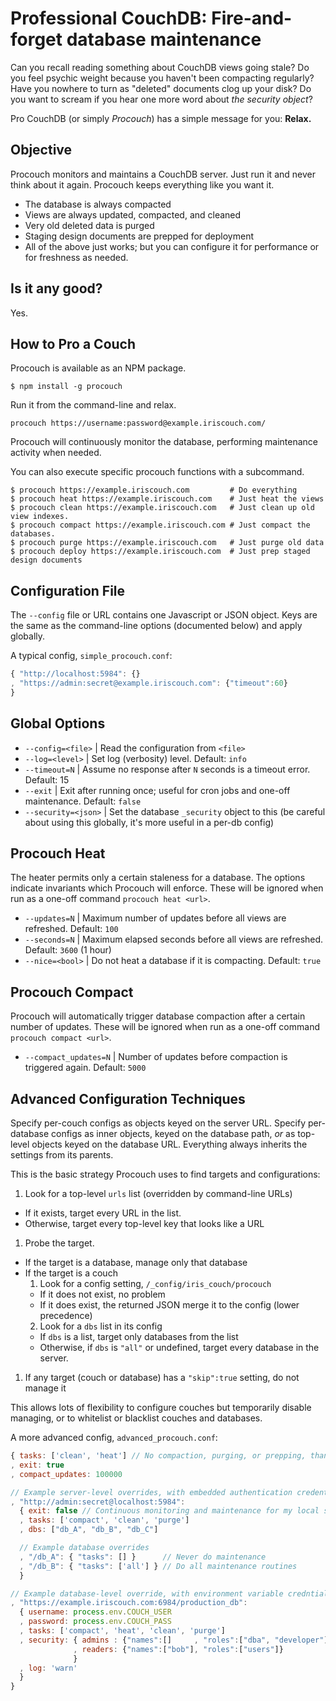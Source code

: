 # Professional CouchDB: Fire-and-forget database maintenance

Can you recall reading something about CouchDB views going stale? Do you feel psychic weight because you haven't been compacting regularly? Have you nowhere to turn as "deleted" documents clog up your disk? Do you want to scream if you hear one more word about *the security object*?

Pro CouchDB (or simply *Procouch*) has a simple message for you: **Relax.**

## Objective

Procouch monitors and maintains a CouchDB server. Just run it and never think about it again. Procouch keeps everything like you want it.

* The database is always compacted
* Views are always updated, compacted, and cleaned
* Very old deleted data is purged
* Staging design documents are prepped for deployment
* All of the above just works; but you can configure it for performance or for freshness as needed.

## Is it any good?

Yes.

## How to Pro a Couch

Procouch is available as an NPM package.

    $ npm install -g procouch

Run it from the command-line and relax.

    procouch https://username:password@example.iriscouch.com/

Procouch will continuously monitor the database, performing maintenance activity when needed.

You can also execute specific procouch functions with a subcommand.

    $ procouch https://example.iriscouch.com         # Do everything
    $ procouch heat https://example.iriscouch.com    # Just heat the views
    $ procouch clean https://example.iriscouch.com   # Just clean up old view indexes.
    $ procouch compact https://example.iriscouch.com # Just compact the databases.
    $ procouch purge https://example.iriscouch.com   # Just purge old data
    $ procouch deploy https://example.iriscouch.com  # Just prep staged design documents

## Configuration File

The `--config` file or URL contains one Javascript or JSON object. Keys are the same as the command-line options (documented below) and apply globally.

A typical config, `simple_procouch.conf`:

```javascript
{ "http://localhost:5984": {}
, "https://admin:secret@example.iriscouch.com": {"timeout":60}
}
```

## Global Options

* `--config=<file>` | Read the configuration from `<file>`
* `--log=<level>` | Set log (verbosity) level. Default: `info`
* `--timeout=N` | Assume no response after `N` seconds is a timeout error. Default: 15
* `--exit` | Exit after running once; useful for cron jobs and one-off maintenance. Default: `false`
* `--security=<json>` | Set the database `_security` object to this (be careful about using this globally, it's more useful in a per-db config)

## Procouch Heat

The heater permits only a certain staleness for a database. The options indicate invariants which Procouch will enforce. These will be ignored when run as a one-off command `procouch heat <url>`.

* `--updates=N` | Maximum number of updates before all views are refreshed. Default: `100`
* `--seconds=N` | Maximum elapsed seconds before all views are refreshed. Default: `3600` (1 hour)
* `--nice=<bool>` | Do not heat a database if it is compacting. Default: `true`

## Procouch Compact

Procouch will automatically trigger database compaction after a certain number of updates. These will be ignored when run as a one-off command `procouch compact <url>`.

* `--compact_updates=N` | Number of updates before compaction is triggered again. Default: `5000`

## Advanced Configuration Techniques

Specify per-couch configs as objects keyed on the server URL. Specify per-database configs as inner objects, keyed on the database path, *or* as top-level objects keyed on the database URL. Everything always inherits the settings from its parents.

This is the basic strategy Procouch uses to find targets and configurations:

1. Look for a top-level `urls` list (overridden by command-line URLs)
  * If it exists, target every URL in the list.
  * Otherwise, target every top-level key that looks like a URL
1. Probe the target.
  * If the target is a database, manage only that database
  * If the target is a couch
    1. Look for a config setting, `/_config/iris_couch/procouch`
      * If it does not exist, no problem
      * If it does exist, the returned JSON merge it to the config (lower precedence)
    2. Look for a `dbs` list in its config
      * If `dbs` is a list, target only databases from the list
      * Otherwise, if `dbs` is `"all"` or undefined, target every database in the server.
1. If any target (couch or database) has a `"skip":true` setting, do not manage it

This allows lots of flexibility to configure couches but temporarily disable managing, or to whitelist or blacklist couches and databases.

A more advanced config, `advanced_procouch.conf`:

```javascript
{ tasks: ['clean', 'heat'] // No compaction, purging, or prepping, thank you.
, exit: true
, compact_updates: 100000

// Example server-level overrides, with embedded authentication credentials
, "http://admin:secret@localhost:5984":
  { exit: false // Continuous monitoring and maintenance for my local server.
  , tasks: ['compact', 'clean', 'purge']
  , dbs: ["db_A", "db_B", "db_C"]

  // Example database overrides
  , "/db_A": { "tasks": [] }      // Never do maintenance
  , "/db_B": { "tasks": ['all'] } // Do all maintenance routines
  }

// Example database-level override, with environment variable credntials
, "https://example.iriscouch.com:6984/production_db":
  { username: process.env.COUCH_USER
  , password: process.env.COUCH_PASS
  , tasks: ['compact', 'heat', 'clean', 'purge']
  , security: { admins : {"names":[]     , "roles":["dba", "developer"]}
              , readers: {"names":["bob"], "roles":["users"]}
              }
  , log: 'warn'
  }
}
```
